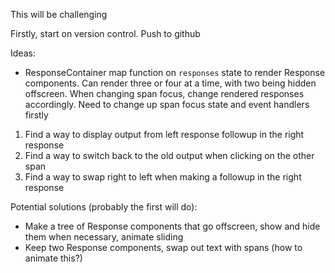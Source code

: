 This will be challenging

Firstly, start on version control. Push to github

Ideas: 
- ResponseContainer map function on `responses` state to render Response components. 
Can render three or four at a time, with two being hidden offscreen. When changing span focus, change
rendered responses accordingly. Need to change up span focus state and event handlers firstly

1. Find a way to display output from left response followup in the right response
2. Find a way to switch back to the old output when clicking on the other span
3. Find a way to swap right to left when making a followup in the right response

Potential solutions (probably the first will do):
- Make a tree of Response components that go offscreen, show and hide them when necessary, animate sliding
- Keep two Response components, swap out text with spans (how to animate this?)